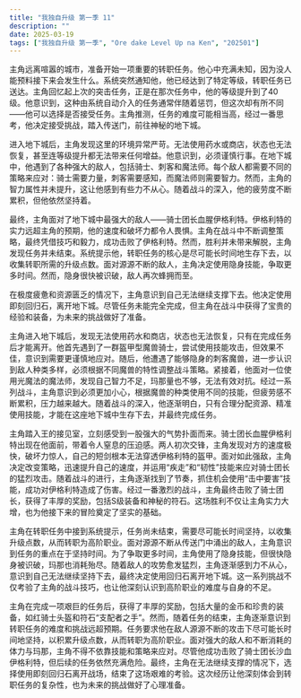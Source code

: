 ```yaml
---
title: "我独自升级 第一季 11"
description: ""
date: 2025-03-19
tags: ["我独自升级 第一季", "Ore dake Level Up na Ken", "202501"]
---
```


主角远离喧嚣的城市，准备开始一项重要的转职任务。他心中充满未知，因为没人能预料接下来会发生什么。系统突然通知他，他已经达到了特定等级，转职任务已送达。主角回忆起上次的突击任务，正是在那次任务中，他的等级提升到了40级。他意识到，这种由系统自动介入的任务通常伴随着惩罚，但这次却有所不同——他可以选择是否接受任务。主角推测，任务的难度可能相当高，经过一番思考，他决定接受挑战，踏入传送门，前往神秘的地下城。

进入地下城后，主角发现这里的环境异常严苛。无法使用药水或商店，状态也无法恢复，甚至连等级提升都无法带来任何增益。他意识到，必须谨慎行事。在地下城中，他遇到了各种强大的敌人，包括骑士、刺客和魔法师。每个敌人都需要不同的策略来应对：骑士需要力量，刺客需要感知，而魔法师则需要智力。然而，主角的智力属性并未提升，这让他感到有些力不从心。随着战斗的深入，他的疲劳度不断累积，但他依然坚持着。

最终，主角面对了地下城中最强大的敌人——骑士团长血腥伊格利特。伊格利特的实力远超主角的预期，他的速度和破坏力都令人畏惧。主角在战斗中不断调整策略，最终凭借技巧和毅力，成功击败了伊格利特。然而，胜利并未带来解脱，主角发现任务并未结束。系统提示他，转职任务的核心是尽可能长时间地生存下去，以收集转职所需的升级点数。面对源源不断的敌人，主角决定使用隐身技能，争取更多时间。然而，隐身很快被识破，敌人再次蜂拥而至。

在极度疲惫和资源匮乏的情况下，主角意识到自己无法继续支撑下去。他决定使用即刻回归石，离开地下城。尽管任务未能完全完成，但主角在战斗中获得了宝贵的经验和装备，为未来的挑战做好了准备。

主角进入地下城后，发现无法使用药水和商店，状态也无法恢复，只有在完成任务后才能离开。他首先遇到了一群盔甲型魔兽骑士，尝试使用技能攻击，但效果不佳，意识到需要更谨慎地应对。随后，他遭遇了能够隐身的刺客魔兽，进一步认识到敌人种类多样，必须根据不同魔兽的特性调整战斗策略。紧接着，他面对一位使用光魔法的魔法师，发现自己智力不足，玛那量也不够，无法有效对抗。经过一系列战斗，主角意识到必须更加小心，根据魔兽的种类使用不同的技能，但疲劳感不断累积，压力越来越大。随着战斗的深入，他逐渐明白，只有合理分配资源、精准使用技能，才能在这座地下城中生存下去，并最终完成任务。

主角踏入王的接见室，立刻感受到一股强大的气势扑面而来。骑士团长血腥伊格利特出现在他面前，带着令人窒息的压迫感。两人初次交锋，主角发现对方的速度极快，破坏力惊人，自己的短剑根本无法穿透伊格利特的盔甲。面对如此强敌，主角决定改变策略，迅速提升自己的速度，并运用“疾走”和“韧性”技能来应对骑士团长的猛烈攻击。随着战斗的进行，主角逐渐找到了节奏，抓住机会使用“击中要害”技能，成功对伊格利特造成了伤害。经过一番激烈的战斗，主角最终击败了骑士团长，获得了丰厚的奖励，包括S级装备和神秘的符石。这场胜利不仅让主角实力大增，也为他接下来的冒险奠定了坚实的基础。

主角在转职任务中接到系统提示，任务尚未结束，需要尽可能长时间坚持，以收集升级点数，从而转职为高阶职业。面对源源不断从传送门中涌出的敌人，主角意识到任务的重点在于坚持时间。为了争取更多时间，主角使用了隐身技能，但很快隐身被识破，玛那也消耗殆尽。随着敌人的攻势愈发猛烈，主角逐渐感到力不从心，意识到自己无法继续坚持下去，最终决定使用回归石离开地下城。这一系列挑战不仅考验了主角的战斗技巧，也让他深刻认识到高阶职业的难度与自身的不足。

主角在完成一项艰巨的任务后，获得了丰厚的奖励，包括大量的金币和珍贵的装备，如红骑士头盔和符石“支配者之手”。然而，随着任务的结束，主角逐渐意识到转职任务的难度和挑战远超预期。任务要求他在敌人源源不断的攻击下尽可能长时间地坚持，以积累升级点数，从而转职为高阶职业。面对强大的敌人和不断消耗的体力与玛那，主角不得不依靠技能和策略来应对。尽管他成功击败了骑士团长沙血伊格利特，但后续的任务依然充满危险。最终，主角在无法继续支撑的情况下，选择使用即刻回归石离开战场，结束了这场艰难的考验。这次经历让他深刻体会到转职任务的复杂性，也为未来的挑战做好了心理准备。